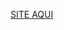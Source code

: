 <a href = "https://script.google.com/macros/s/AKfycbwKVeJBBb19BstmVw8xGRyYUEZazoZo_fruxNDgsKoBcboEMExoCp9Rs2NX4w2C6HCzpw/exec" > SITE AQUI</a>
